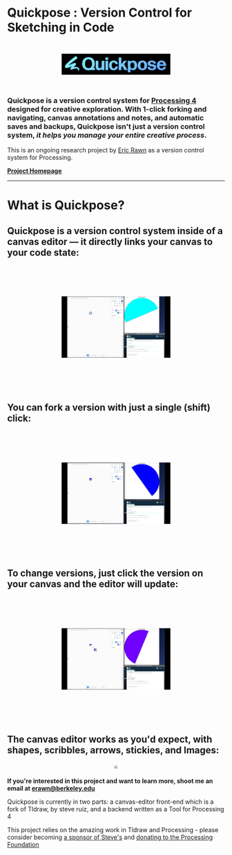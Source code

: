 # Quickpose : Version Control for Sketching in Code
<div style="text-align: center; transform: scale(.5);">
  <img src="./assets/quickpose-banner-grad.png"/>
</div>

### Quickpose is a version control system for [Processing 4](https://processing.org) designed for creative exploration. With 1-click forking and navigating, canvas annotations and notes, and automatic saves and backups, Quickpose isn't just a version control system,  *it helps you manage your entire creative process*. 


This is an ongoing research project by [Eric Rawn](https://www.ericrawn.media/) as a version control system for Processing.

**[Project Homepage](https://ericrawn.media/quickpose)**


***
# What is Quickpose?

## Quickpose is a version control system inside of a canvas editor — it directly links your canvas to your code state:
<div style="text-align: center; transform: scale(.5);">
  <img src="./assets/linkedstate.gif"/>
</div>

## You can fork a version with just a single (shift) click:

<div style="text-align: center; transform: scale(.5);">
  <img src="./assets/fork.gif"/>
</div>

## To change versions, just click the version on your canvas and the editor will update:
<div style="text-align: center; transform: scale(.5);">
  <img src="./assets/navigate.gif"/>
</div>

## The canvas editor works as you'd expect, with shapes, scribbles, arrows, stickies, and Images:

<div style="text-align: center; transform: scale(.5);">
  <img src="./assets/stickies.gif"/>
</div>


**If you're interested in this project and want to learn more, shoot me an email at erawn@berkeley.edu**

Quickpose is currently in two parts: a canvas-editor front-end which is a fork of Tldraw, by steve ruiz, and a backend written as a Tool for Processing 4

This project relies on the amazing work in Tldraw and Processing - please consider becoming [a sponsor of Steve's](https://github.com/sponsors/steveruizok?frequency=recurring&sponsor=steveruizok) and [donating to the Processing Foundation](https://processing.org/donate)
